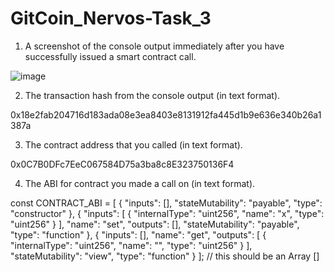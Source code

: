# GitCoin_Nervos-Task_3

1. A screenshot of the console output immediately after you have successfully issued a smart contract call.

![image](https://user-images.githubusercontent.com/87713875/128681656-c1250d60-bc68-492d-8ef2-5282438c92d7.png)

2. The transaction hash from the console output (in text format).

0x18e2fab204716d183ada08e3ea8403e8131912fa445d1b9e636e340b26a1387a

3. The contract address that you called (in text format).

0x0C7B0DFc7EeC067584D75a3ba8c8E323750136F4

4. The ABI for contract you made a call on (in text format).

const CONTRACT_ABI = [
    {
      "inputs": [],
      "stateMutability": "payable",
      "type": "constructor"
    },
    {
      "inputs": [
        {
          "internalType": "uint256",
          "name": "x",
          "type": "uint256"
        }
      ],
      "name": "set",
      "outputs": [],
      "stateMutability": "payable",
      "type": "function"
    },
    {
      "inputs": [],
      "name": "get",
      "outputs": [
        {
          "internalType": "uint256",
          "name": "",
          "type": "uint256"
        }
      ],
      "stateMutability": "view",
      "type": "function"
    }
]; // this should be an Array []
